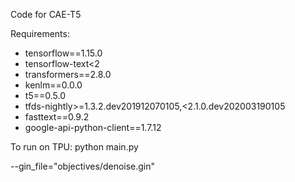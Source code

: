 Code for CAE-T5

Requirements: 
* tensorflow==1.15.0
* tensorflow-text<2
* transformers==2.8.0
* kenlm==0.0.0
* t5==0.5.0
* tfds-nightly>=1.3.2.dev201912070105,<2.1.0.dev202003190105
* fasttext==0.9.2
* google-api-python-client==1.7.12 

To run on TPU: python main.py

--gin_file="objectives/denoise.gin"

